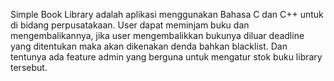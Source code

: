Simple Book Library adalah aplikasi menggunakan Bahasa C dan C++ untuk di bidang perpusatakaan. User dapat meminjam buku dan mengembalikannya, jika user mengembalikkan bukunya diluar deadline yang ditentukan maka akan dikenakan denda bahkan blacklist. Dan tentunya ada feature admin yang berguna untuk mengatur stok buku library tersebut.
